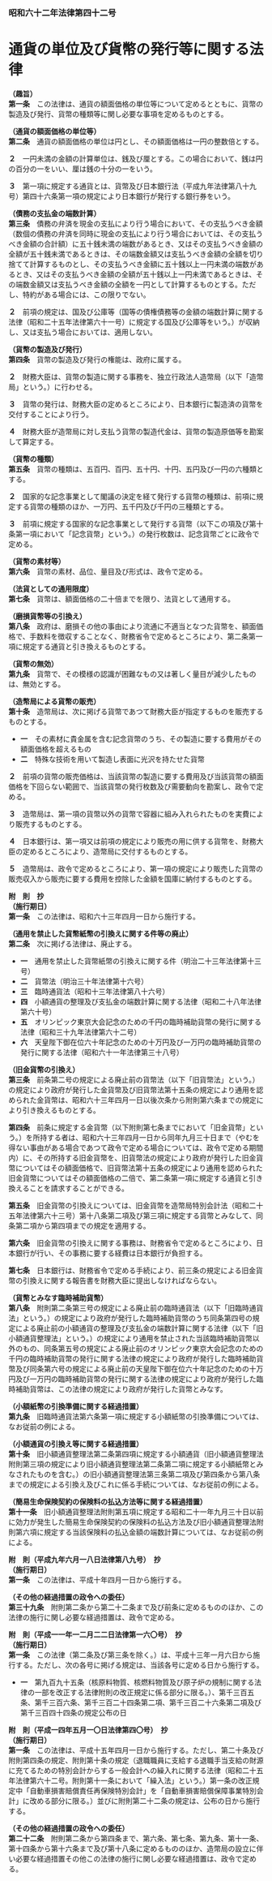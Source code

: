 ### 昭和六十二年法律第四十二号  
# 通貨の単位及び貨幣の発行等に関する法律  
  
**（趣旨）**  
**第一条**　この法律は、通貨の額面価格の単位等について定めるとともに、貨幣の製造及び発行、貨幣の種類等に関し必要な事項を定めるものとする。  
  
**（通貨の額面価格の単位等）**  
**第二条**　通貨の額面価格の単位は円とし、その額面価格は一円の整数倍とする。  
  
**２**　一円未満の金額の計算単位は、銭及び厘とする。この場合において、銭は円の百分の一をいい、厘は銭の十分の一をいう。  
  
**３**　第一項に規定する通貨とは、貨幣及び日本銀行法（平成九年法律第八十九号）第四十六条第一項の規定により日本銀行が発行する銀行券をいう。  
  
**（債務の支払金の端数計算）**  
**第三条**　債務の弁済を現金の支払により行う場合において、その支払うべき金額（数個の債務の弁済を同時に現金の支払により行う場合においては、その支払うべき金額の合計額）に五十銭未満の端数があるとき、又はその支払うべき金額の全額が五十銭未満であるときは、その端数金額又は支払うべき金額の全額を切り捨てて計算するものとし、その支払うべき金額に五十銭以上一円未満の端数があるとき、又はその支払うべき金額の全額が五十銭以上一円未満であるときは、その端数金額又は支払うべき金額の全額を一円として計算するものとする。ただし、特約がある場合には、この限りでない。  
  
**２**　前項の規定は、国及び公庫等（国等の債権債務等の金額の端数計算に関する法律（昭和二十五年法律第六十一号）に規定する国及び公庫等をいう。）が収納し、又は支払う場合においては、適用しない。  
  
**（貨幣の製造及び発行）**  
**第四条**　貨幣の製造及び発行の権能は、政府に属する。  
  
**２**　財務大臣は、貨幣の製造に関する事務を、独立行政法人造幣局（以下「造幣局」という。）に行わせる。  
  
**３**　貨幣の発行は、財務大臣の定めるところにより、日本銀行に製造済の貨幣を交付することにより行う。  
  
**４**　財務大臣が造幣局に対し支払う貨幣の製造代金は、貨幣の製造原価等を勘案して算定する。  
  
**（貨幣の種類）**  
**第五条**　貨幣の種類は、五百円、百円、五十円、十円、五円及び一円の六種類とする。  
  
**２**　国家的な記念事業として閣議の決定を経て発行する貨幣の種類は、前項に規定する貨幣の種類のほか、一万円、五千円及び千円の三種類とする。  
  
**３**　前項に規定する国家的な記念事業として発行する貨幣（以下この項及び第十条第一項において「記念貨幣」という。）の発行枚数は、記念貨幣ごとに政令で定める。  
  
**（貨幣の素材等）**  
**第六条**　貨幣の素材、品位、量目及び形式は、政令で定める。  
  
**（法貨としての通用限度）**  
**第七条**　貨幣は、額面価格の二十倍までを限り、法貨として通用する。  
  
**（磨損貨幣等の引換え）**  
**第八条**　政府は、磨損その他の事由により流通に不適当となつた貨幣を、額面価格で、手数料を徴収することなく、財務省令で定めるところにより、第二条第一項に規定する通貨と引き換えるものとする。  
  
**（貨幣の無効）**  
**第九条**　貨幣で、その模様の認識が困難なもの又は著しく量目が減少したものは、無効とする。  
  
**（造幣局による貨幣の販売）**  
**第十条**　造幣局は、次に掲げる貨幣であつて財務大臣が指定するものを販売するものとする。  
* **一**　その素材に貴金属を含む記念貨幣のうち、その製造に要する費用がその額面価格を超えるもの  
* **二**　特殊な技術を用いて製造し表面に光沢を持たせた貨幣  
  
**２**　前項の貨幣の販売価格は、当該貨幣の製造に要する費用及び当該貨幣の額面価格を下回らない範囲で、当該貨幣の発行枚数及び需要動向を勘案し、政令で定める。  
  
**３**　造幣局は、第一項の貨幣以外の貨幣で容器に組み入れられたものを実費により販売するものとする。  
  
**４**　日本銀行は、第一項又は前項の規定により販売の用に供する貨幣を、財務大臣の定めるところにより、造幣局に交付するものとする。  
  
**５**　造幣局は、政令で定めるところにより、第一項の規定により販売した貨幣の販売収入から販売に要する費用を控除した金額を国庫に納付するものとする。  
  
**附　則　抄**  
**（施行期日）**  
**第一条**　この法律は、昭和六十三年四月一日から施行する。  
  
**（通用を禁止した貨幣紙幣の引換えに関する件等の廃止）**  
**第二条**　次に掲げる法律は、廃止する。  
* **一**　通用を禁止した貨幣紙幣の引換えに関する件（明治二十三年法律第十三号）  
* **二**　貨幣法（明治三十年法律第十六号）  
* **三**　臨時通貨法（昭和十三年法律第八十六号）  
* **四**　小額通貨の整理及び支払金の端数計算に関する法律（昭和二十八年法律第六十号）  
* **五**　オリンピック東京大会記念のための千円の臨時補助貨幣の発行に関する法律（昭和三十九年法律第六十二号）  
* **六**　天皇陛下御在位六十年記念のための十万円及び一万円の臨時補助貨幣の発行に関する法律（昭和六十一年法律第三十八号）  
  
**（旧金貨幣の引換え）**  
**第三条**　前条第二号の規定による廃止前の貨幣法（以下「旧貨幣法」という。）の規定により政府が発行した金貨幣及び旧貨幣法第十五条の規定により通用を認められた金貨幣は、昭和六十三年四月一日以後次条から附則第六条までの規定により引き換えるものとする。  
  
**第四条**　前条に規定する金貨幣（以下附則第七条までにおいて「旧金貨幣」という。）を所持する者は、昭和六十三年四月一日から同年九月三十日まで（やむを得ない事由がある場合であつて政令で定める場合については、政令で定める期間内）に、その所持する旧金貨幣を、旧貨幣法の規定により政府が発行した旧金貨幣についてはその額面価格で、旧貨幣法第十五条の規定により通用を認められた旧金貨幣についてはその額面価格の二倍で、第二条第一項に規定する通貨と引き換えることを請求することができる。  
  
**第五条**　旧金貨幣の引換えについては、旧金貨幣を造幣局特別会計法（昭和二十五年法律第六十三号）第十八条第二項及び第三項に規定する貨幣とみなして、同条第二項から第四項までの規定を適用する。  
  
**第六条**　旧金貨幣の引換えに関する事務は、財務省令で定めるところにより、日本銀行が行い、その事務に要する経費は日本銀行が負担する。  
  
**第七条**　日本銀行は、財務省令で定める手続により、前三条の規定による旧金貨幣の引換えに関する報告書を財務大臣に提出しなければならない。  
  
**（貨幣とみなす臨時補助貨幣）**  
**第八条**　附則第二条第三号の規定による廃止前の臨時通貨法（以下「旧臨時通貨法」という。）の規定により政府が発行した臨時補助貨幣のうち同条第四号の規定による廃止前の小額通貨の整理及び支払金の端数計算に関する法律（以下「旧小額通貨整理法」という。）の規定により通用を禁止された当該臨時補助貨幣以外のもの、同条第五号の規定による廃止前のオリンピック東京大会記念のための千円の臨時補助貨幣の発行に関する法律の規定により政府が発行した臨時補助貨幣及び同条第六号の規定による廃止前の天皇陛下御在位六十年記念のための十万円及び一万円の臨時補助貨幣の発行に関する法律の規定により政府が発行した臨時補助貨幣は、この法律の規定により政府が発行した貨幣とみなす。  
  
**（小額紙幣の引換準備に関する経過措置）**  
**第九条**　旧臨時通貨法第六条第一項に規定する小額紙幣の引換準備については、なお従前の例による。  
  
**（小額通貨の引換え等に関する経過措置）**  
**第十条**　旧小額通貨整理法第二条第四項に規定する小額通貨（旧小額通貨整理法附則第三項の規定により旧小額通貨整理法第二条第二項に規定する小額紙幣とみなされたものを含む。）の旧小額通貨整理法第三条第二項及び第四条から第八条までの規定による引換え及びこれに係る手続については、なお従前の例による。  
  
**（簡易生命保険契約の保険料の払込方法等に関する経過措置）**  
**第十一条**　旧小額通貨整理法附則第五項に規定する昭和二十一年九月三十日以前に効力が発生した簡易生命保険契約の保険料の払込方法及び旧小額通貨整理法附則第六項に規定する当該保険料の払込金額の端数計算については、なお従前の例による。  
  
**附　則（平成九年六月一八日法律第八九号）　抄**  
**（施行期日）**  
**第一条**　この法律は、平成十年四月一日から施行する。  
  
**（その他の経過措置の政令への委任）**  
**第三十九条**　附則第二条から第二十二条まで及び前条に定めるもののほか、この法律の施行に関し必要な経過措置は、政令で定める。  
  
**附　則（平成一一年一二月二二日法律第一六〇号）　抄**  
**（施行期日）**  
**第一条**　この法律（第二条及び第三条を除く。）は、平成十三年一月六日から施行する。ただし、次の各号に掲げる規定は、当該各号に定める日から施行する。  
* **一**　第九百九十五条（核原料物質、核燃料物質及び原子炉の規制に関する法律の一部を改正する法律附則の改正規定に係る部分に限る。）、第千三百五条、第千三百六条、第千三百二十四条第二項、第千三百二十六条第二項及び第千三百四十四条の規定公布の日  
  
**附　則（平成一四年五月一〇日法律第四〇号）　抄**  
**（施行期日）**  
**第一条**　この法律は、平成十五年四月一日から施行する。ただし、第二十条及び附則第四条の規定、附則第十条の規定（退職職員に支給する退職手当支給の財源に充てるための特別会計からする一般会計への繰入れに関する法律（昭和二十五年法律第六十二号。附則第十一条において「繰入法」という。）第一条の改正規定中「自動車損害賠償責任再保険特別会計」を「自動車損害賠償保障事業特別会計」に改める部分に限る。）並びに附則第二十二条の規定は、公布の日から施行する。  
  
**（その他の経過措置の政令への委任）**  
**第二十二条**　附則第二条から第四条まで、第六条、第七条、第九条、第十一条、第十四条から第十六条まで及び第十八条に定めるもののほか、造幣局の設立に伴い必要な経過措置その他この法律の施行に関し必要な経過措置は、政令で定める。  
  
